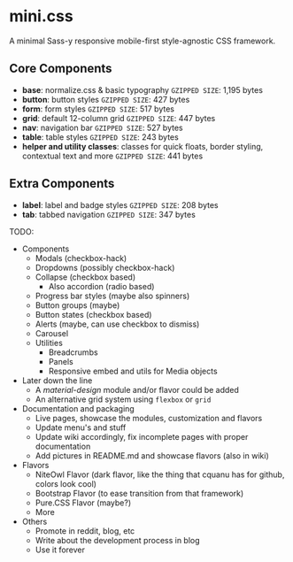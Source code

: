 # mini.css

A minimal Sass-y responsive mobile-first style-agnostic CSS framework.

## Core Components

- **base**: normalize.css & basic typography `GZIPPED SIZE`: 1,195 bytes
- **button**: button styles `GZIPPED SIZE`: 427 bytes
- **form**: form styles `GZIPPED SIZE`: 517 bytes
- **grid**:	default 12-column grid `GZIPPED SIZE`: 447 bytes
- **nav**: navigation bar `GZIPPED SIZE`: 527 bytes
- **table**: table styles `GZIPPED SIZE`: 243 bytes
- **helper and utility classes**: classes for quick floats, border styling, contextual text and more `GZIPPED SIZE`: 441 bytes

## Extra Components

- **label**: label and badge styles `GZIPPED SIZE`: 208 bytes
- **tab**: tabbed navigation `GZIPPED SIZE`: 347 bytes

TODO:
- Components
  - Modals (checkbox-hack)
  - Dropdowns (possibly checkbox-hack)
  - Collapse (checkbox based)
    - Also accordion (radio based)
  - Progress bar styles (maybe also spinners)
  - Button groups (maybe)
  - Button states (checkbox based)
  - Alerts (maybe, can use checkbox to dismiss)
  - Carousel
  - Utilities
    -  Breadcrumbs
    -  Panels
    -  Responsive embed and utils for Media objects
- Later down the line 
  - A *material-design* module and/or flavor could be added
  - An alternative grid system using `flexbox` or `grid`
- Documentation and packaging
  - Live pages, showcase the modules, customization and flavors
  - Update menu's and stuff
  - Update wiki accordingly, fix incomplete pages with proper documentation
  - Add pictures in README.md and showcase flavors (also in wiki)
- Flavors
  - NiteOwl Flavor (dark flavor, like the thing that cquanu has for github, colors look cool)
  - Bootstrap Flavor (to ease transition from that framework)
  - Pure.CSS Flavor (maybe?)
  - More
- Others
  - Promote in reddit, blog, etc
  - Write about the development process in blog
  - Use it forever 